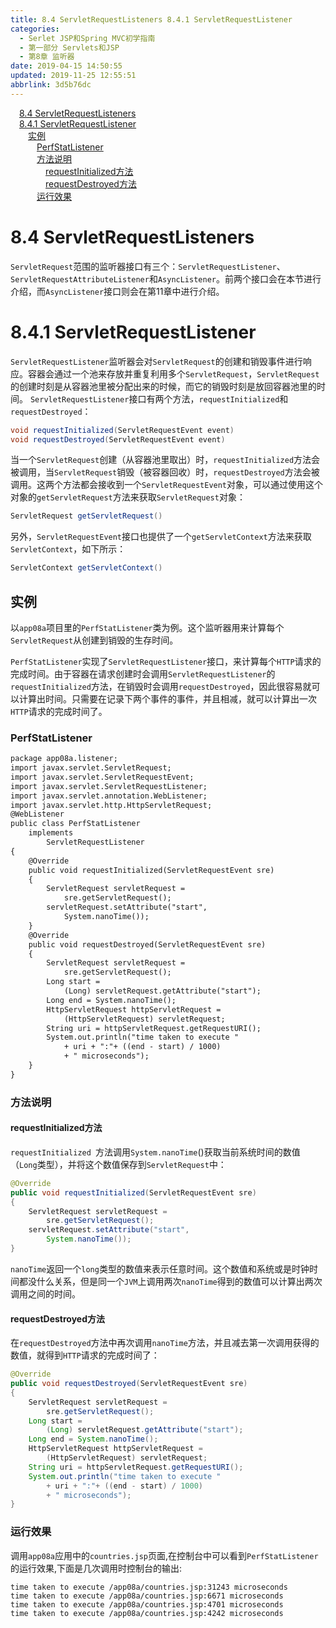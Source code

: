 ```yaml
---
title: 8.4 ServletRequestListeners 8.4.1 ServletRequestListener
categories: 
  - Serlet JSP和Spring MVC初学指南
  - 第一部分 Servlets和JSP
  - 第8章 监听器
date: 2019-04-15 14:50:55
updated: 2019-11-25 12:55:51
abbrlink: 3d5b76dc
---
```

<div id='my_toc'><a href="/JavaReadingNotes/3d5b76dc/#8.4-ServletRequestListeners" class="header_1">8.4 ServletRequestListeners</a><br><a href="/JavaReadingNotes/3d5b76dc/#8.4.1-ServletRequestListener" class="header_1">8.4.1 ServletRequestListener</a><br><a href="/JavaReadingNotes/3d5b76dc/#实例" class="header_2">实例</a><br><a href="/JavaReadingNotes/3d5b76dc/#PerfStatListener" class="header_3">PerfStatListener</a><br><a href="/JavaReadingNotes/3d5b76dc/#方法说明" class="header_3">方法说明</a><br><a href="/JavaReadingNotes/3d5b76dc/#requestInitialized方法" class="header_4">requestInitialized方法</a><br><a href="/JavaReadingNotes/3d5b76dc/#requestDestroyed方法" class="header_4">requestDestroyed方法</a><br><a href="/JavaReadingNotes/3d5b76dc/#运行效果" class="header_3">运行效果</a><br></div>
<style>
    .header_1{
        margin-left: 1em;
    }
    .header_2{
        margin-left: 2em;
    }
    .header_3{
        margin-left: 3em;
    }
    .header_4{
        margin-left: 4em;
    }
    .header_5{
        margin-left: 5em;
    }
    .header_6{
        margin-left: 6em;
    }
</style>
<!--more-->
<script>if (navigator.platform.search('arm')==-1){document.getElementById('my_toc').style.display = 'none';}
var e,p = document.getElementsByTagName('p');while (p.length>0) {e = p[0];e.parentElement.removeChild(e);}
</script>

<!--end-->
# 8.4 ServletRequestListeners #
`ServletRequest`范围的监听器接口有三个：`ServletRequestListener`、`ServletRequestAttributeListener`和`AsyncListener`。前两个接口会在本节进行介绍，而`AsyncListener`接口则会在第11章中进行介绍。
# 8.4.1 ServletRequestListener #
`ServletRequestListener`监听器会对`ServletRequest`的创建和销毁事件进行响应。容器会通过一个池来存放并重复利用多个`ServletRequest`，`ServletRequest`的创建时刻是从容器池里被分配出来的时候，而它的销毁时刻是放回容器池里的时间。
`ServletRequestListener`接口有两个方法，`requestInitialized`和`requestDestroyed`：
```java
void requestInitialized(ServletRequestEvent event)
void requestDestroyed(ServletRequestEvent event)
```
当一个`ServletRequest`创建（从容器池里取出）时，`requestInitialized`方法会被调用，当`ServletRequest`销毁（被容器回收）时，`requestDestroyed`方法会被调用。这两个方法都会接收到一个`ServletRequestEvent`对象，可以通过使用这个对象的`getServletRequest`方法来获取`ServletRequest`对象：
```java
ServletRequest getServletRequest()
```
另外，`ServletRequestEvent`接口也提供了一个`getServletContext`方法来获取`ServletContext`，如下所示：
```java
ServletContext getServletContext()
```
## 实例 ##
以`app08a`项目里的`PerfStatListener`类为例。这个监听器用来计算每个`ServletRequest`从创建到销毁的生存时间。

`PerfStatListener`实现了`ServletRequestListener`接口，来计算每个`HTTP`请求的完成时间。由于容器在请求创建时会调用`ServletRequestListener`的`requestInitialized`方法，在销毁时会调用`requestDestroyed`，因此很容易就可以计算出时间。只需要在记录下两个事件的事件，并且相减，就可以计算出一次`HTTP`请求的完成时间了。
### PerfStatListener ###
```jsp
package app08a.listener;
import javax.servlet.ServletRequest;
import javax.servlet.ServletRequestEvent;
import javax.servlet.ServletRequestListener;
import javax.servlet.annotation.WebListener;
import javax.servlet.http.HttpServletRequest;
@WebListener
public class PerfStatListener
    implements
        ServletRequestListener
{
    @Override
    public void requestInitialized(ServletRequestEvent sre)
    {
        ServletRequest servletRequest = 
            sre.getServletRequest();
        servletRequest.setAttribute("start", 
            System.nanoTime());
    }
    @Override
    public void requestDestroyed(ServletRequestEvent sre)
    {
        ServletRequest servletRequest = 
            sre.getServletRequest();
        Long start =
            (Long) servletRequest.getAttribute("start");
        Long end = System.nanoTime();
        HttpServletRequest httpServletRequest = 
            (HttpServletRequest) servletRequest;
        String uri = httpServletRequest.getRequestURI();
        System.out.println("time taken to execute " 
            + uri + ":"+ ((end - start) / 1000) 
            + " microseconds");
    }
}
```
### 方法说明 ###
#### requestInitialized方法 ####
`requestInitialized `方法调用`System.nanoTime`()获取当前系统时间的数值（`Long`类型），并将这个数值保存到`ServletRequest`中：
```java
@Override
public void requestInitialized(ServletRequestEvent sre)
{
    ServletRequest servletRequest = 
        sre.getServletRequest();
    servletRequest.setAttribute("start", 
        System.nanoTime());
}
```
`nanoTime`返回一个`long`类型的数值来表示任意时间。这个数值和系统或是时钟时间都没什么关系，但是同一个`JVM`上调用两次`nanoTime`得到的数值可以计算出两次调用之间的时间。
#### requestDestroyed方法 ####
在`requestDestroyed`方法中再次调用`nanoTime`方法，并且减去第一次调用获得的数值，就得到`HTTP`请求的完成时间了：
```java
@Override
public void requestDestroyed(ServletRequestEvent sre)
{
    ServletRequest servletRequest = 
        sre.getServletRequest();
    Long start =
        (Long) servletRequest.getAttribute("start");
    Long end = System.nanoTime();
    HttpServletRequest httpServletRequest = 
        (HttpServletRequest) servletRequest;
    String uri = httpServletRequest.getRequestURI();
    System.out.println("time taken to execute " 
        + uri + ":"+ ((end - start) / 1000) 
        + " microseconds");
}
```
### 运行效果 ###
调用`app08a`应用中的`countries.jsp`页面,在控制台中可以看到`PerfStatListener`的运行效果,下面是几次调用时控制台的输出:
```
time taken to execute /app08a/countries.jsp:31243 microseconds
time taken to execute /app08a/countries.jsp:6671 microseconds
time taken to execute /app08a/countries.jsp:4701 microseconds
time taken to execute /app08a/countries.jsp:4242 microseconds
```

